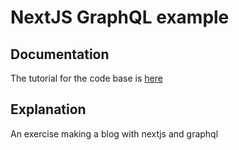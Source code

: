 # NextJS GraphQL example

## Documentation
The tutorial for the code base is <a href="https://www.youtube.com/watch?v=Dc7LAgqy1_E">here</a>

## Explanation
An exercise making a blog with nextjs and graphql